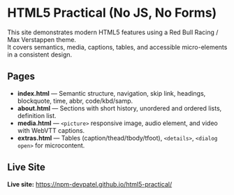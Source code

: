# HTML5 Practical (No JS, No Forms)

This site demonstrates modern HTML5 features using a Red Bull Racing / Max Verstappen theme.  
It covers semantics, media, captions, tables, and accessible micro-elements in a consistent design.

## Pages

- **index.html** — Semantic structure, navigation, skip link, headings, blockquote, time, abbr, code/kbd/samp.  
- **about.html** — Sections with short history, unordered and ordered lists, definition list.  
- **media.html** — `<picture>` responsive image, audio element, and video with WebVTT captions.  
- **extras.html** — Tables (caption/thead/tbody/tfoot), `<details>`, `<dialog open>` for microcontent.  

## Live Site

**Live site:** https://npm-devpatel.github.io/html5-practical/

